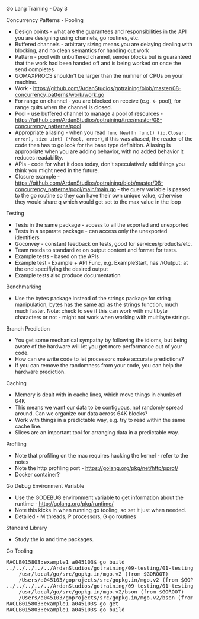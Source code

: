 Go Lang Training - Day 3

Concurrency Patterns - Pooling

* Design points - what are the guarantees and responsibilities in the API you
are designing using channels, go routines, etc.
* Buffered channels - arbitrary sizing means you are delaying dealing with blocking,
and no clean semantics for handing out work
* Pattern - pool with unbuffered channel, sender blocks but is guaranteed that the
work had been handed off and is being worked on once the send completes
* GOMAXPROCS shouldn't be larger than the numner of CPUs on your machine.
* Work - https://github.com/ArdanStudios/gotraining/blob/master/08-concurrency_patterns/work/work.go
* For range on channel - you are blocked on receive (e.g. <- pool), for range quits
when the channel is closed.
* Pool - use buffered channel to manage a pool of resources - https://github.com/ArdanStudios/gotraining/tree/master/08-concurrency_patterns/pool
* Appropriate aliasing - when you read `func New(fn func() (io.Closer, error), size uint) (*Pool, error)`,
if this was aliased, the reader of the code then has to go look for the base type
definition. Aliasing is appropriate when you are adding behavior, with no added
behavior it reduces readability.
* APIs - code for what it does today, don't speculatively add things you think you
might need in the future.
* Closure example - https://github.com/ArdanStudios/gotraining/blob/master/08-concurrency_patterns/pool/main/main.go -
the query variable is passed to the go routine so they can have their own unique value,
otherwise they would share q which would get set to the max value in the loop


Testing

* Tests in the same package - access to all the exported and unexported
* Tests in a separate package - can access only the unexported identifiers
* Goconvey - constant feedback on tests, good for services/products/etc.
* Team needs to standardize on output content and format for tests.
* Example tests - based on the APIs
* Example test - Example + API Func, e.g. ExampleStart, has //Output: at the
end specifiying the desired output
* Example tests also produce documentation

Benchmarking

* Use the bytes package instead of the strings package for string manipulation,
bytes has the same api as the strings function, much much faster. Note: check
to see if this can work with multibyte characters or not - might not work
when working with multibyte strings.

Branch Prediction

* You get some mechanical sympathy by following the idioms, but being aware of
the hardware will let you get more performance out of your code.
* How can we write code to let processors make accurate predictions?
* If you can remove the randomness from your code, you can help the hardware
prediction.

Caching

* Memory is dealt with in cache lines, which move things in chunks of 64K
* This means we want our data to be contiguous, not randomly spread around. Can we
organize our data across 64K blocks?
* Work with things in a predictable way, e.g. try to read within the same cache
line.
* Slices are an important tool for arranging data in a predictable way.

Profiling

* Note that profiling on the mac requires hacking the kernel - refer to the notes
* Note the http profiling port - https://golang.org/pkg/net/http/pprof/
* Docker container?

Go Debug Environment Variable

* Use the GODEBUG environment variable to get information about the runtime -
http://golang.org/pkg/runtime/
* Note this kicks in when running go tooling, so set it just when needed.
* Detailed - M threads, P processors, G go routines

Standard Library

* Study the io and time packages.



Go Tooling

<pre>
MACLB015803:example1 a045103$ go build
../../../../../ArdanStudios/gotraining/09-testing/01-testing/example1/mongodb/mongodb.go:13:2: cannot find package "gopkg.in/mgo.v2" in any of:
	/usr/local/go/src/gopkg.in/mgo.v2 (from $GOROOT)
	/Users/a045103/goprojects/src/gopkg.in/mgo.v2 (from $GOPATH)
../../../../../ArdanStudios/gotraining/09-testing/01-testing/example1/buoy/buoy.go:15:2: cannot find package "gopkg.in/mgo.v2/bson" in any of:
	/usr/local/go/src/gopkg.in/mgo.v2/bson (from $GOROOT)
	/Users/a045103/goprojects/src/gopkg.in/mgo.v2/bson (from $GOPATH)
MACLB015803:example1 a045103$ go get
MACLB015803:example1 a045103$ go build
</pre>
